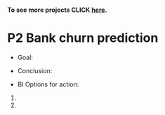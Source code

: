 #### To see more projects CLICK [here](https://mattithyahudata.github.io/devportfolio/).
# P2 Bank churn prediction

* Goal: 





* Conclusion:  

* BI Options for action:
1. 
2. 

